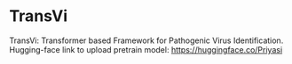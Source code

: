 # TransVi
TransVi: Transformer based Framework for  Pathogenic Virus Identification.
Hugging-face link to upload pretrain model: https://huggingface.co/Priyasi
